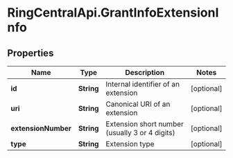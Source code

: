 # RingCentralApi.GrantInfoExtensionInfo

## Properties
Name | Type | Description | Notes
------------ | ------------- | ------------- | -------------
**id** | **String** | Internal identifier of an extension | [optional] 
**uri** | **String** | Canonical URI of an extension | [optional] 
**extensionNumber** | **String** | Extension short number (usually 3 or 4 digits) | [optional] 
**type** | **String** | Extension type | [optional] 


